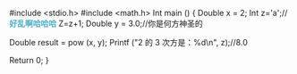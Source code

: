 #include <stdio.h>
#include <math.h>
Int main () {
  Double x = 2;
  Int z='a';//**<font color="#4bacc6">**好乱啊哈哈哈**</font>**
  Z=z+1;
  Double y = 3.0;//你是何方神圣的
  
  Double result = pow (x, y);
  Printf ("2 的 3 次方是：%d\n", z);//8.0
    
  Return 0;
}
